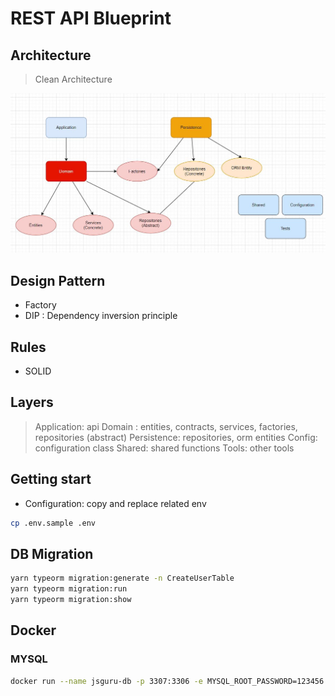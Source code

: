 # REST API Blueprint

## Architecture

> Clean Architecture

![document](./documents/architecture.jpg)

## Design Pattern

- Factory
- DIP : Dependency inversion principle

## Rules

- SOLID

## Layers

> Application: api
> Domain : entities, contracts, services, factories, repositories (abstract)
> Persistence: repositories, orm entities
> Config: configuration class
> Shared: shared functions
> Tools: other tools

## Getting start

- Configuration: copy and replace related env

```bash
cp .env.sample .env
```

## DB Migration

```bash
yarn typeorm migration:generate -n CreateUserTable
yarn typeorm migration:run
yarn typeorm migration:show
```

## Docker

### MYSQL

```bash
docker run --name jsguru-db -p 3307:3306 -e MYSQL_ROOT_PASSWORD=123456 -e MYSQL_DATABASE=rest-api -e MYSQL_USER=jsguru -e MYSQL_PASSWORD=123456 mysql:8.0.28 --character-set-server=utf8mb4 --collation-server=utf8mb4_unicode_ci
```
